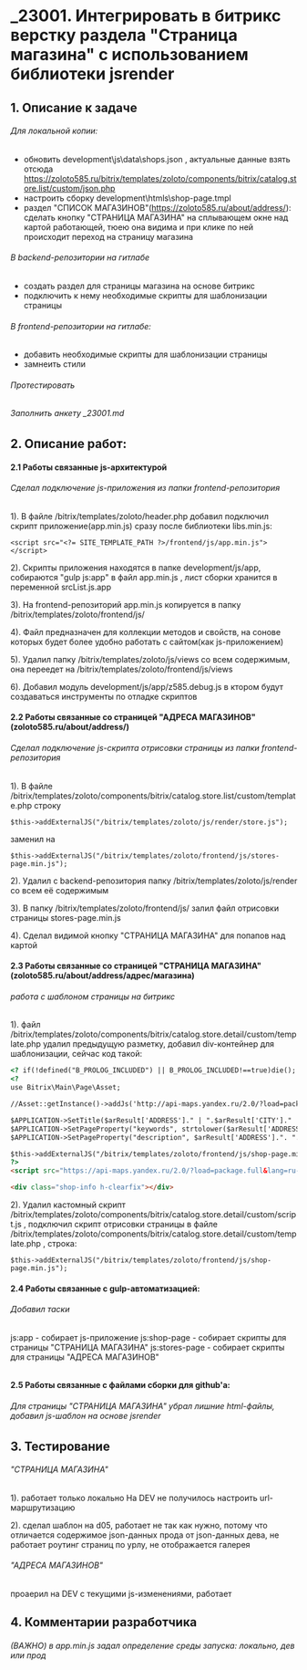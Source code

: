 # _23001. Интегрировать в битрикс верстку раздела "Страница магазина" с использованием библиотеки jsrender

## 1. Описание к задаче

###### Для локальной копии:

 - обновить development\js\data\shops.json , актуальные данные взять отсюда https://zoloto585.ru/bitrix/templates/zoloto/components/bitrix/catalog.store.list/custom/json.php
 - настроить сборку development\htmls\shop-page.tmpl
 - раздел "СПИСОК МАГАЗИНОВ"(https://zoloto585.ru/about/address/): сделать кнопку "СТРАНИЦА МАГАЗИНА" на сплывающем окне над картой работающей, тюею она видима и при клике по ней происходит переход на страницу магазина


###### В backend-репозитории на гитлабе
 - создать раздел для страницы магазина на основе битрикс
 - подключить к нему необходимые скрипты для шаблонизации страницы

###### В frontend-репозитории на гитлабе:
 - добавить необходимые скрипты для шаблонизации страницы
 - замнеить стили

###### Протестировать

###### Заполнить анкету _23001.md





## 2. Описание работ:

#### 2.1 Работы связанные js-архитектурой
###### Сделал подключение js-приложения из папки frontend-репозитория
1). В файле /bitrix/templates/zoloto/header.php добавил подключил скрипт приложение(app.min.js) сразу после библиотеки libs.min.js:
```
<script src="<?= SITE_TEMPLATE_PATH ?>/frontend/js/app.min.js"></script>
```

2). Скрипты приложения находятся в папке development/js/app, собираются  "gulp js:app" в файл app.min.js , лист сборки хранится в переменной srcList.js.app

3). На frontend-репозиторий app.min.js копируется в папку /bitrix/templates/zoloto/frontend/js/

4). Файл предназначен для коллекции методов и свойств, на сонове которых будет более удобно работать с сайтом(как js-приложением)

5). Удалил папку /bitrix/templates/zoloto/js/views со всем содержимым, она переедет на /bitrix/templates/zoloto/frontend/js/views

6). Добавил модуль development/js/app/z585.debug.js в ктором будут создаваться инструменты по отладке скриптов



#### 2.2 Работы связанные со страницей "АДРЕСА МАГАЗИНОВ"(zoloto585.ru/about/address/)
###### Сделал подключение js-скрипта отрисовки страницы из папки frontend-репозитория
1). В файле /bitrix/templates/zoloto/components/bitrix/catalog.store.list/custom/template.php 
строку
```
$this->addExternalJS("/bitrix/templates/zoloto/js/render/store.js");
```
заменил на
```
$this->addExternalJS("/bitrix/templates/zoloto/frontend/js/stores-page.min.js");

```
2). Удалил с backend-репозитория папку /bitrix/templates/zoloto/js/render со всем её содержимым

3). В папку /bitrix/templates/zoloto/frontend/js/ залил файл отрисовки страницы stores-page.min.js

4). Сделал видимой кнопку "СТРАНИЦА МАГАЗИНА" для попапов над картой




#### 2.3 Работы связанные со страницей "СТРАНИЦА МАГАЗИНА"(zoloto585.ru/about/address/адрес/магазина)
###### работа с шаблоном страницы на битрикс

1). файл /bitrix/templates/zoloto/components/bitrix/catalog.store.detail/custom/template.php
удалил предыдущую разметку, добавил div-контейнер для шаблонизации, сейчас  код такой:
```html
<? if(!defined("B_PROLOG_INCLUDED") || B_PROLOG_INCLUDED!==true)die(); ?>
<?
use Bitrix\Main\Page\Asset; 

//Asset::getInstance()->addJs('http://api-maps.yandex.ru/2.0/?load=package.full&lang=ru-RU'); 

$APPLICATION->SetTitle($arResult['ADDRESS']." | ".$arResult['CITY']." | Адреса ювелирных магазинов | О ювелирной сети | Ювелирный магазин 585 Gold");
$APPLICATION->SetPageProperty("keywords", strtolower($arResult['ADDRESS'])." , ".strtolower($arResult['CITY']).", адреса магазинов, ювелирных салонов, сеть 585, gold, ювелирный магазин, ювелирная сеть, официальный сайт.");
$APPLICATION->SetPageProperty("description", $arResult['ADDRESS'].". ".$arResult['CITY'].". Адреса магазинов. О компании. Сеть ювелирных магазинов 585 Gold.");

$this->addExternalJS("/bitrix/templates/zoloto/frontend/js/shop-page.min.js");
?>
<script src="https://api-maps.yandex.ru/2.0/?load=package.full&lang=ru-RU" type="text/javascript"></script>

<div class="shop-info h-clearfix"></div>
```

2). Удалил кастомный скрипт /bitrix/templates/zoloto/components/bitrix/catalog.store.detail/custom/script.js , подключил скрипт отрисовки страницы в файле /bitrix/templates/zoloto/components/bitrix/catalog.store.detail/custom/template.php , строка:
```
$this->addExternalJS("/bitrix/templates/zoloto/frontend/js/shop-page.min.js");
```





#### 2.4 Работы связанные с gulp-автоматизацией:
###### Добавил таски
js:app - собирает js-приложение
js:shop-page - собирает скрипты для страницы "СТРАНИЦА МАГАЗИНА"
js:stores-page - собирает скрипты для страницы "АДРЕСА МАГАЗИНОВ"

###### 
###### 
###### 

#### 2.5 Работы связанные с файлами сборки для github'а:
###### Для страницы "СТРАНИЦА МАГАЗИНА" убрал лишние html-файлы, добавил js-шаблон на основе jsrender













## 3. Тестирование
###### "СТРАНИЦА МАГАЗИНА"
1). работает только локально
На DEV не получилось настроить url-маршрутизацию

2). сделал шаблон на d05, работает не так как нужно, потому что отличается содержимое json-данных прода от json-данных дева, не работает роутинг страниц по урлу, не отображается галерея

###### "АДРЕСА МАГАЗИНОВ"
проаерил на DEV с текущими js-изменениями, работает



## 4. Комментарии разработчика
###### (ВАЖНО) в app.min.js задал определение среды запуска: локально, дев или прод
